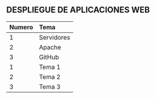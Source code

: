 ## DESPLIEGUE DE APLICACIONES WEB

| Numero | Tema        |
|:------ | :---------- |
|  1     | Servidores  |
|  2     | Apache      |
|  3     | GitHub      |
|  1     | Tema 1      |
|  2     | Tema 2      |
|  3     | Tema 3      |
